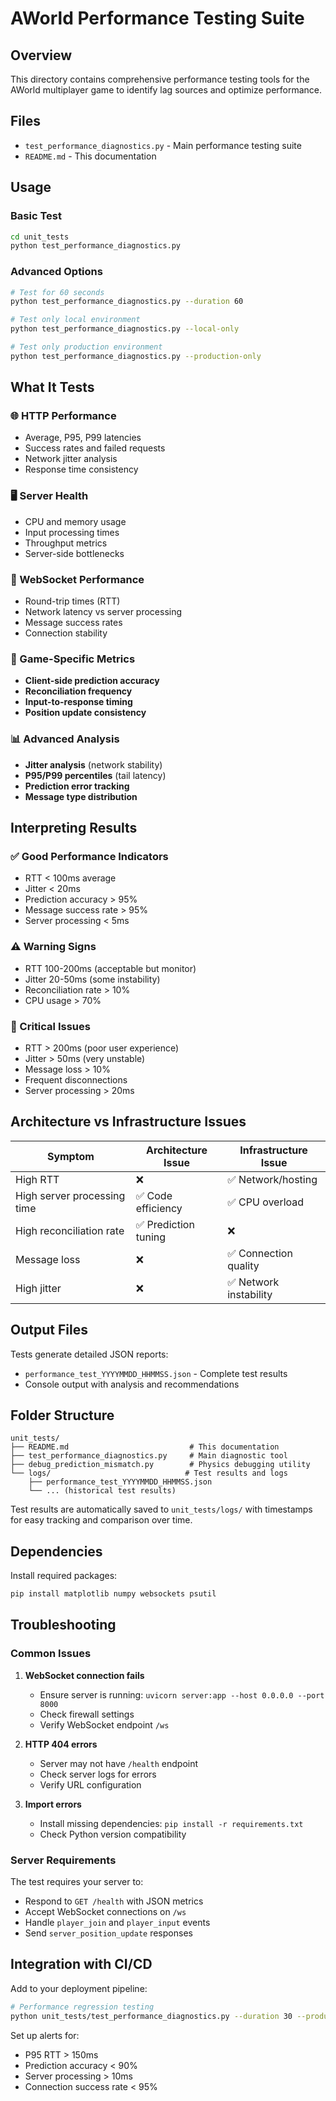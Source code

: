 # AWorld Performance Testing Suite

## Overview

This directory contains comprehensive performance testing tools for the AWorld multiplayer game to identify lag sources and optimize performance.

## Files

- `test_performance_diagnostics.py` - Main performance testing suite
- `README.md` - This documentation

## Usage

### Basic Test
```bash
cd unit_tests
python test_performance_diagnostics.py
```

### Advanced Options
```bash
# Test for 60 seconds
python test_performance_diagnostics.py --duration 60

# Test only local environment
python test_performance_diagnostics.py --local-only

# Test only production environment  
python test_performance_diagnostics.py --production-only
```

## What It Tests

### 🌐 HTTP Performance
- Average, P95, P99 latencies
- Success rates and failed requests
- Network jitter analysis
- Response time consistency

### 🖥️ Server Health
- CPU and memory usage
- Input processing times
- Throughput metrics
- Server-side bottlenecks

### 🔗 WebSocket Performance  
- Round-trip times (RTT)
- Network latency vs server processing
- Message success rates
- Connection stability

### 🎯 Game-Specific Metrics
- **Client-side prediction accuracy**
- **Reconciliation frequency**
- **Input-to-response timing**
- **Position update consistency**

### 📊 Advanced Analysis
- **Jitter analysis** (network stability)
- **P95/P99 percentiles** (tail latency)
- **Prediction error tracking**
- **Message type distribution**

## Interpreting Results

### ✅ Good Performance Indicators
- RTT < 100ms average
- Jitter < 20ms
- Prediction accuracy > 95%
- Message success rate > 95%
- Server processing < 5ms

### ⚠️ Warning Signs
- RTT 100-200ms (acceptable but monitor)
- Jitter 20-50ms (some instability)
- Reconciliation rate > 10%
- CPU usage > 70%

### 🔴 Critical Issues
- RTT > 200ms (poor user experience)
- Jitter > 50ms (very unstable)
- Message loss > 10%
- Frequent disconnections
- Server processing > 20ms

## Architecture vs Infrastructure Issues

| Symptom | Architecture Issue | Infrastructure Issue |
|---------|-------------------|---------------------|
| High RTT | ❌ | ✅ Network/hosting |
| High server processing time | ✅ Code efficiency | ✅ CPU overload |
| High reconciliation rate | ✅ Prediction tuning | ❌ |
| Message loss | ❌ | ✅ Connection quality |
| High jitter | ❌ | ✅ Network instability |

## Output Files

Tests generate detailed JSON reports:
- `performance_test_YYYYMMDD_HHMMSS.json` - Complete test results
- Console output with analysis and recommendations

## Folder Structure

```
unit_tests/
├── README.md                           # This documentation
├── test_performance_diagnostics.py     # Main diagnostic tool
├── debug_prediction_mismatch.py        # Physics debugging utility
└── logs/                              # Test results and logs
    ├── performance_test_YYYYMMDD_HHMMSS.json
    └── ... (historical test results)
```

Test results are automatically saved to `unit_tests/logs/` with timestamps for easy tracking and comparison over time.

## Dependencies

Install required packages:
```bash
pip install matplotlib numpy websockets psutil
```

## Troubleshooting

### Common Issues

1. **WebSocket connection fails**
   - Ensure server is running: `uvicorn server:app --host 0.0.0.0 --port 8000`
   - Check firewall settings
   - Verify WebSocket endpoint `/ws`

2. **HTTP 404 errors**
   - Server may not have `/health` endpoint
   - Check server logs for errors
   - Verify URL configuration

3. **Import errors**
   - Install missing dependencies: `pip install -r requirements.txt`
   - Check Python version compatibility

### Server Requirements

The test requires your server to:
- Respond to `GET /health` with JSON metrics
- Accept WebSocket connections on `/ws`
- Handle `player_join` and `player_input` events
- Send `server_position_update` responses

## Integration with CI/CD

Add to your deployment pipeline:
```bash
# Performance regression testing
python unit_tests/test_performance_diagnostics.py --duration 30 --production-only
```

Set up alerts for:
- P95 RTT > 150ms
- Prediction accuracy < 90%
- Server processing > 10ms
- Connection success rate < 95%
